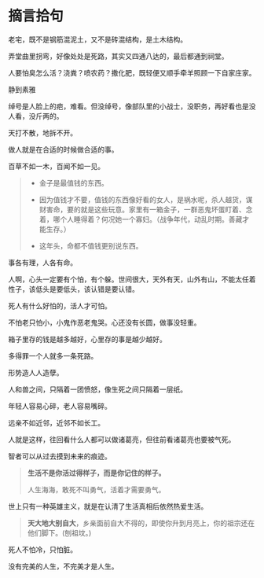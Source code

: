 # 摘言拾句

老宅，既不是钢筋混泥土，又不是砖混结构，是土木结构。

弄堂曲里拐弯，好像处处是死路，其实又四通八达的，最后都通到祠堂。



人要怕臭怎么活？浇粪？喷农药？撒化肥，既轻便又顺手牵羊照顾一下自家庄家。



静到素雅



绰号是人脸上的疤，难看。但没绰号，像部队里的小战士，没职务，再好看也是没人看，没斤两的。

天打不散，地拆不开。



做人就是在合适的时候做合适的事。



百草不如一木，百闻不如一见。



> - 金子是最值钱的东西。
>
> - 因为值钱才不要，值钱的东西像好看的女人，是祸水呢，杀人越货，谋财害命，要的就是这些玩意。家里有一箱金子，一群恶鬼坏蛋盯着、念着，哪个人睡得着？何况她一个寡妇。（战争年代，动乱时期。善藏才能生存。）
> - 这年头，命都不值钱更别说东西。

事各有理，人各有命。



人啊，心头一定要有个怕，有个躲。世间很大，天外有天，山外有山，不能太任着性子，该低头是要低头，该认错是要认错。



死人有什么好怕的，活人才可怕。



不怕老只怕小，小鬼作恶老鬼哭。心还没有长圆，做事没轻重。

箱子里存的钱是越多越好，心里存的事是越少越好。

多得罪一个人就多一条死路。

形势造人人造孽。



人和兽之间，只隔着一团愤怒，像生死之间只隔着一层纸。



年轻人容易心碎，老人容易嘴碎。



远亲不如近邻，近邻不如长工。



人就是这样，往回看什么人都可以做诸葛亮，但往前看诸葛亮也要被气死。



智者可以从过去摸到未来的痕迹。



> **生活不是你活过得样子，而是你记住的样子。**
>
> 人生海海，敢死不叫勇气，活着才需要勇气。



世上只有一种英雄主义，就是在认清了生活真相后依然热爱生活。



> **天大地大别自大**，乡亲面前自大不得的，即使你升到月亮上，你的祖宗还在他们脚下。(刨祖坟。)

死人不怕冷，只怕脏。

没有完美的人生，不完美才是人生。
